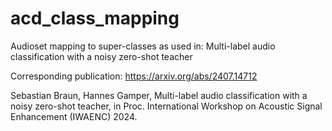 # acd_class_mapping
Audioset mapping to super-classes as used in: Multi-label audio classification with a noisy zero-shot teacher

Corresponding publication: https://arxiv.org/abs/2407.14712

Sebastian Braun, Hannes Gamper, Multi-label audio classification with a noisy zero-shot teacher, in Proc. International Workshop on Acoustic Signal Enhancement (IWAENC) 2024.
